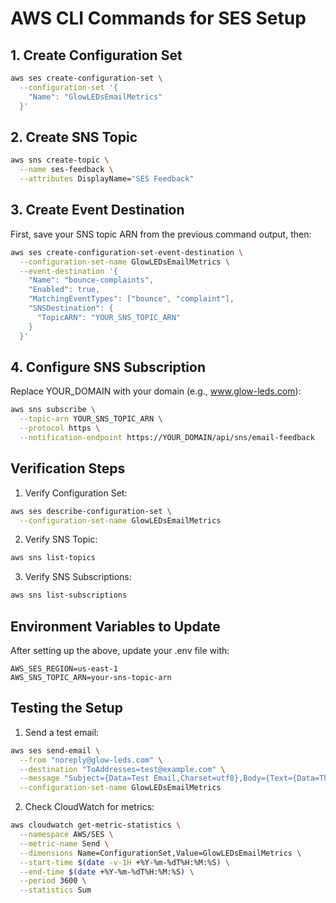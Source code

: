 # AWS CLI Commands for SES Setup

## 1. Create Configuration Set

```bash
aws ses create-configuration-set \
  --configuration-set '{
    "Name": "GlowLEDsEmailMetrics"
  }'
```

## 2. Create SNS Topic

```bash
aws sns create-topic \
  --name ses-feedback \
  --attributes DisplayName="SES Feedback"
```

## 3. Create Event Destination

First, save your SNS topic ARN from the previous command output, then:

```bash
aws ses create-configuration-set-event-destination \
  --configuration-set-name GlowLEDsEmailMetrics \
  --event-destination '{
    "Name": "bounce-complaints",
    "Enabled": true,
    "MatchingEventTypes": ["bounce", "complaint"],
    "SNSDestination": {
      "TopicARN": "YOUR_SNS_TOPIC_ARN"
    }
  }'
```

## 4. Configure SNS Subscription

Replace YOUR_DOMAIN with your domain (e.g., www.glow-leds.com):

```bash
aws sns subscribe \
  --topic-arn YOUR_SNS_TOPIC_ARN \
  --protocol https \
  --notification-endpoint https://YOUR_DOMAIN/api/sns/email-feedback
```

## Verification Steps

1. Verify Configuration Set:

```bash
aws ses describe-configuration-set \
  --configuration-set-name GlowLEDsEmailMetrics
```

2. Verify SNS Topic:

```bash
aws sns list-topics
```

3. Verify SNS Subscriptions:

```bash
aws sns list-subscriptions
```

## Environment Variables to Update

After setting up the above, update your .env file with:

```
AWS_SES_REGION=us-east-1
AWS_SNS_TOPIC_ARN=your-sns-topic-arn
```

## Testing the Setup

1. Send a test email:

```bash
aws ses send-email \
  --from "noreply@glow-leds.com" \
  --destination "ToAddresses=test@example.com" \
  --message "Subject={Data=Test Email,Charset=utf8},Body={Text={Data=This is a test email,Charset=utf8}}" \
  --configuration-set-name GlowLEDsEmailMetrics
```

2. Check CloudWatch for metrics:

```bash
aws cloudwatch get-metric-statistics \
  --namespace AWS/SES \
  --metric-name Send \
  --dimensions Name=ConfigurationSet,Value=GlowLEDsEmailMetrics \
  --start-time $(date -v-1H +%Y-%m-%dT%H:%M:%S) \
  --end-time $(date +%Y-%m-%dT%H:%M:%S) \
  --period 3600 \
  --statistics Sum
```

